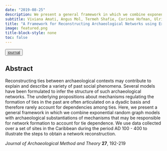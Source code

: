 ```yaml
---
date: "2019-08-25"
description: We present a general framework in which we combine exponential random graph models with archaeological substantiations of mechanisms that may be responsible for network formation to account for tie dependence.
subtitle: Viviana Amati, Angus Mol, Termeh Shafie, Corinne Hofman, Ulrik Brandes
title: "A Framework for Reconstructing Archaeological Networks using Exponential Random Graph Models"
image: featured.png
title-block-style: none
toc: false
---
```


<button type="button" class="btn btn-outline-success"><a href="https://link.springer.com/article/10.1007/s10816-019-09423-z[Opens in a new window]">journal</a></button>


## Abstract 
Reconstructing ties between archaeological contexts may contribute to explain and describe a variety of past social phenomena. Several models have been formulated to infer the structure of such archaeological networks. The underlying propositions about mechanisms regulating the formation of ties in the past are often articulated on a dyadic basis and therefore rarely account for dependencies among ties. Here, we present a general framework in which we combine exponential random graph models with archaeological substantiations of mechanisms that may be responsible for network formation to account for tie dependence. We use data collected over a set of sites in the Caribbean during the period AD 100 - 400 to illustrate the steps to obtain a network reconstruction.

*Journal of Archaeological Method and Theory* **27**, 192-219


